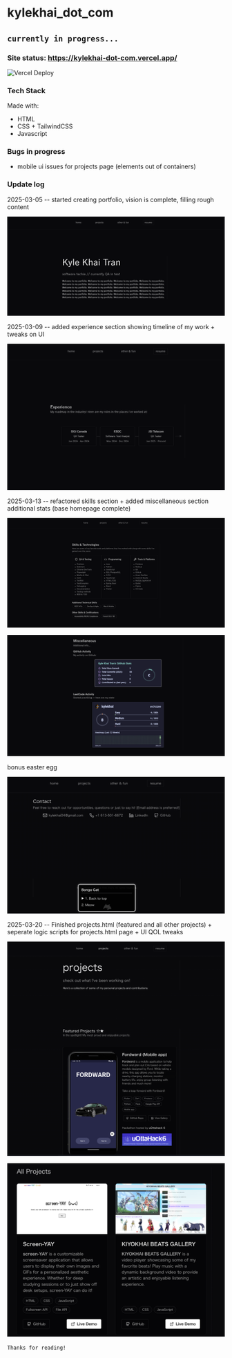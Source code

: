 # kylekhai_dot_com

## `currently in progress...`

### Site status: https://kylekhai-dot-com.vercel.app/

![Vercel Deploy](https://deploy-badge.vercel.app/vercel/kylekhai-dot-com?style=for-the-badge)

### Tech Stack

Made with:

- HTML
- CSS + TailwindCSS
- Javascript

### Bugs in progress

- mobile ui issues for projects page (elements out of containers)

### Update log

2025-03-05 -- started creating portfolio, vision is complete, filling rough content

![2025-03-05](/kylekhaitran_portfolio/notes-trash/updates/read-me-update-2025-03-05.png)

2025-03-09 -- added experience section showing timeline of my work + tweaks on UI

![2025-03-09](/kylekhaitran_portfolio/notes-trash/updates/read-me-update-2025-03-09.png)

2025-03-13 -- refactored skills section + added miscellaneous section additional stats (base homepage complete)

![2025-03-13-i](/kylekhaitran_portfolio/notes-trash/updates/read-me-update-2025-03-13-i.png)

![2025-03-13-ii](/kylekhaitran_portfolio/notes-trash/updates/read-me-update-2025-03-13-ii.png)

bonus easter egg

![2025-03-13-iii](/kylekhaitran_portfolio/notes-trash/updates/read-me-update-2025-03-13-iii.png)

2025-03-20 -- Finished projects.html (featured and all other projects) + seperate logic scripts for projects.html page + UI QOL tweaks

![2025-03-20-i](/kylekhaitran_portfolio/notes-trash/updates/read-me-update-2025-03-20-i.png)

![2025-03-20-ii](/kylekhaitran_portfolio/notes-trash/updates/read-me-update-2025-03-20-ii.png)

```
Thanks for reading!
```
